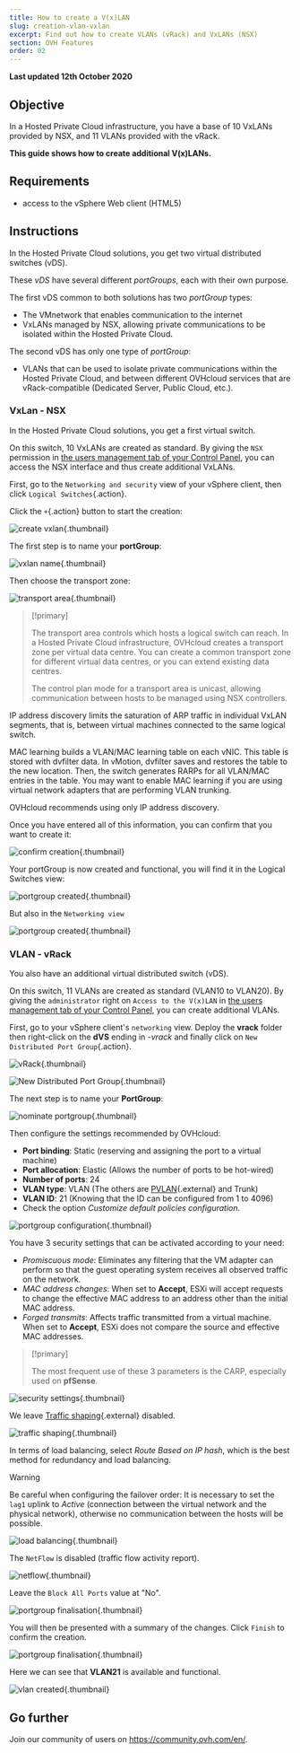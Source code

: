 ```yaml
---
title: How to create a V(x)LAN
slug: creation-vlan-vxlan
excerpt: Find out how to create VLANs (vRack) and VxLANs (NSX)
section: OVH Features
order: 02
---
```


**Last updated 12th October 2020**

## Objective

In a Hosted Private Cloud infrastructure, you have a base of 10 VxLANs provided by NSX, and 11 VLANs provided with the vRack.

**This guide shows how to create additional V(x)LANs.**

## Requirements

- access to the vSphere Web client (HTML5)

## Instructions

In the Hosted Private Cloud solutions, you get two virtual distributed switches (vDS). 

These *vDS* have several different *portGroups*, each with their own purpose.

The first vDS common to both solutions has two *portGroup* types: 

- The VMnetwork that enables communication to the internet
- VxLANs managed by NSX, allowing private communications to be isolated within the Hosted Private Cloud.

The second vDS has only one type of *portGroup*: 

- VLANs that can be used to isolate private communications within the Hosted Private Cloud, and between different OVHcloud services that are vRack-compatible (Dedicated Server, Public Cloud, etc.). 

### VxLan - NSX 

In the Hosted Private Cloud solutions, you get a first virtual switch. 

On this switch, 10 VxLANs are created as standard. By giving the `NSX` permission in [the users management tab of your Control Panel](../control-panel-ovh-private-cloud/#users-tab), you can access the NSX interface and thus create additional VxLANs.

First, go to the `Networking and security` view of your vSphere client, then click `Logical Switches`{.action}.

Click the `+`{.action} button to start the creation:

![create vxlan](images/01createVxLAN.png){.thumbnail}

The first step is to name your **portGroup**:

![vxlan name](images/02nameVxLAN.png){.thumbnail}

Then choose the transport zone: 

![transport area](images/03transportZone.png){.thumbnail}

> [!primary]
>
> The transport area controls which hosts a logical switch can reach. In a Hosted Private Cloud infrastructure, OVHcloud creates a transport zone per virtual data centre.
> You can create a common transport zone for different virtual data centres, or you can extend existing data centres.
>
> The control plan mode for a transport area is unicast, allowing communication between hosts to be managed using NSX controllers.
>

IP address discovery limits the saturation of ARP traffic in individual VxLAN segments, that is, between virtual machines connected to the same logical switch.

MAC learning builds a VLAN/MAC learning table on each vNIC. This table is stored with dvfilter data. In vMotion, dvfilter saves and restores the table to the new location. Then, the switch generates RARPs for all VLAN/MAC entries in the table. You may want to enable MAC learning if you are using virtual network adapters that are performing VLAN trunking.

OVHcloud recommends using only IP address discovery.

Once you have entered all of this information, you can confirm that you want to create it:

![confirm creation](images/04ConfirmVxLAN.png){.thumbnail}

Your portGroup is now created and functional, you will find it in the Logical Switches view: 

![portgroup created](images/05VxLANcreated.png){.thumbnail}

But also in the `Networking view`

![portgroup created](images/06VxLANnetworking.png){.thumbnail}

### VLAN - vRack

You also have an additional virtual distributed switch (vDS).

On this switch, 11 VLANs are created as standard (VLAN10 to VLAN20). By giving the `administrator` right on `Access to the V(x)LAN` in [the users management tab of your Control Panel](../control-panel-ovh-private-cloud/#users-tab), you can create additional VLANs.

First, go to your vSphere client's `networking` view. Deploy the **vrack** folder then right-click on the **dVS** ending in *-vrack* and finally click on `New Distributed Port Group`{.action}.

![vRack](images/07network.png){.thumbnail}

![New Distributed Port Group](images/08network1.png){.thumbnail}

The next step is to name your **PortGroup**:

![nominate portgroup](images/09network2.png){.thumbnail}

Then configure the settings recommended by OVHcloud:

- **Port binding**: Static (reserving and assigning the port to a virtual machine)
- **Port allocation**: Elastic (Allows the number of ports to be hot-wired)
- **Number of ports**: 24
- **VLAN type**: VLAN (The others are [PVLAN](https://kb.vmware.com/s/article/1010691){.external} and Trunk)
- **VLAN ID**: 21 (Knowing that the ID can be configured from 1 to 4096)
- Check the option *Customize default policies configuration*.

![portgroup configuration](images/10network3.png){.thumbnail}

You have 3 security settings that can be activated according to your need: 

- *Promiscuous mode*: Eliminates any filtering that the VM adapter can perform so that the guest operating system receives all observed traffic on the network.
- *MAC address changes*: When set to **Accept**, ESXi will accept requests to change the effective MAC address to an address other than the initial MAC address.
- *Forged transmits*: Affects traffic transmitted from a virtual machine. When set to **Accept**, ESXi does not compare the source and effective MAC addresses.

> [!primary]
>
> The most frequent use of these 3 parameters is the CARP, especially used on **pfSense**.
> 

![security settings](images/11network4.png){.thumbnail}

We leave [Traffic shaping](https://docs.vmware.com/en/VMware-vSphere/6.5/com.vmware.vsphere.networking.doc/GUID-CF01515C-8525-4424-92B5-A982489BACE2.html){.external} disabled.

![traffic shaping](images/12network5.png){.thumbnail}

In terms of load balancing, select *Route Based on IP hash*, which is the best method for redundancy and load balancing.

> [!warning]
>
> Be careful when configuring the failover order: It is necessary to set the `lag1` uplink to *Active* (connection between the virtual network and the physical network), otherwise no communication between the hosts will be possible.
>

![load balancing](images/13network6.png){.thumbnail}

The `NetFlow` is disabled (traffic flow activity report).

![netflow](images/14network7.png){.thumbnail}

Leave the `Block All Ports` value at "No".

![portgroup finalisation](images/15network9.png){.thumbnail}

You will then be presented with a summary of the changes. Click `Finish` to confirm the creation.

![portgroup finalisation](images/16network10.png){.thumbnail}

Here we can see that **VLAN21** is available and functional.

![vlan created](images/17network11.png){.thumbnail}

## Go further

Join our community of users on <https://community.ovh.com/en/>.
